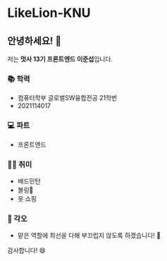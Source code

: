 # LikeLion-KNU

## 안녕하세요! 👋

저는 **멋사 13기 프론트엔드 이준섭**입니다.

### 📚 학력

- 컴퓨터학부 글로벌SW융합전공 21학번
- 2021114017

### 💻 파트

- 프론트엔드

### 🏸🎳 취미

- 배드민턴
- 볼링🎳
- 옷 쇼핑

### 🌟 각오

- 맡은 역할에 최선을 다해 부끄럽지 않도록 하겠습니다! 💪

감사합니다! 😄
